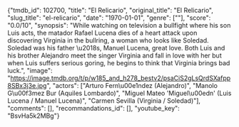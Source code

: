 {"tmdb_id": 102700, "title": "El Relicario", "original_title": "El Relicario", "slug_title": "el-relicario", "date": "1970-01-01", "genre": [""], "score": "0.0/10", "synopsis": "While watching on television a bullfight where his son Luis acts, the matador Rafael Lucena dies of a heart attack upon discovering Virginia in the bullring, a woman who looks like Soledad. Soledad was his father \u2018s, Manuel Lucena, great love. Both Luis and his brother Alejandro meet the singer Virginia and fall in love with her but when Luis suffers serious goring, he begins to think that Virginia brings bad luck.", "image": "https://image.tmdb.org/t/p/w185_and_h278_bestv2/psaCiS2gLsQrdSXafpp8SBx3j3e.jpg", "actors": ["Arturo Fern\u00e1ndez (Alejandro)", "Manolo G\u00f3mez Bur (Aquiles Lombardo)", "Miguel Mateo 'Miguel\u00edn' (Luis Lucena / Manuel Lucena)", "Carmen Sevilla (Virginia / Soledad)"], "comments": [], "recommandations_id": [], "youtube_key": "BsvHa5k2MBg"}